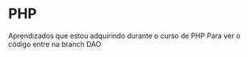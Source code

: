 # PHP

Aprendizados que estou adquirindo durante o curso de PHP
Para ver o código entre na branch DAO
